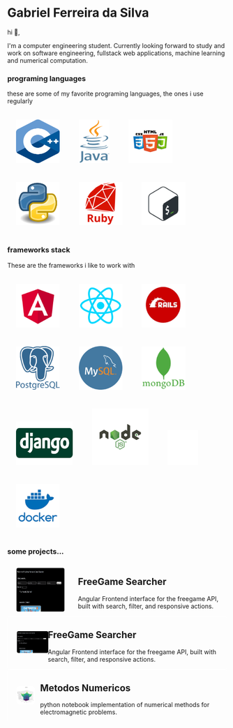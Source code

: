 # Gabriel Ferreira da Silva

hi 👋,

I'm a computer engineering student. Currently looking forward to study and work on software engineering, fullstack web applications, machine learning and numerical computation.



### programing languages

these are some of my favorite programing languages, the ones i use regularly



<div style="display:inline-block;">
    <img src="c_logo.svg" alt="Description" style="margin: 20px; width:100px; height: 100px; box-shadow: 5px 5px 10px \#888;">
    <img src="java.png" alt="Description" style="width:70px; margin: 20px; height: 100px; box-shadow: 5px 5px 10px \#888;">
    <img src="htmlcss.png" alt="Description" style="width:100px; height: 100px;margin: 20px;  box-shadow: 5px 5px 10px \#888;">
    <img src="python.png" alt="Description" style="width:100px; height: 100px;margin: 20px;  box-shadow: 5px 5px 10px \#888;">
    <img src="ruby.png" alt="Description" style="width:100px; height: 100px;margin: 20px;  box-shadow: 5px 5px 10px \#888;">
        <img src="bash.png" alt="Description" style="width:100px; height: 100px;margin: 20px;  box-shadow: 5px 5px 10px \#888;">

</div>



### frameworks stack 



These are the frameworks i like to work with



<div style="display:inline-block;">
    <img src="angular.png" alt="Description" style="margin: 20px; width:100px; height: 100px; box-shadow: 5px 5px 10px \#888;">
    <img src="react.png" alt="Description" style="width:100px; margin: 20px; height: 100px; box-shadow: 5px 5px 10px \#888;">
    <img src="rails.png" alt="Description" style="width:100px; height: 100px;margin: 20px;  box-shadow: 5px 5px 10px \#888;">
    <img src="postgresql.png" alt="Description" style="width:100px; height: 100px;margin: 20px;  box-shadow: 5px 5px 10px \#888;">
    <img src="mysql.png" alt="Description" style="width:100px; height: 100px;margin: 20px;  box-shadow: 5px 5px 10px \#888;">
        <img src="mongo.png" alt="Description" style="width:100px; height: 100px;margin: 20px;  box-shadow: 5px 5px 10px \#888;">
        <img src="django.png" alt="Description" style="width:130px; height: 100px;margin: 20px;  box-shadow: 5px 5px 10px \#888;">
        <img src="node-js.svg" alt="Description" style="width:130px; height: 130px;margin: 20px;  box-shadow: 5px 5px 10px \#888;">
        <img src="flask.png" alt="Description" style="width:70px; height: 80px;margin: 20px;  box-shadow: 5px 5px 10px \#888;">
     <img src="docker.png" alt="Description" style="width:100px; height: 100px;margin: 20px;  box-shadow: 5px 5px 10px \#888;">


### some projects...

<div style="display: flex; flex-direction: row; align-items: center;">
    <a href="https://github.com/gabriel-ferreira-da-silva/Nilo" style="text-decoration: none; color: inherit; display: flex; flex-direction:row; align-items: center;">
            <img src="freegame.gif" alt="Description" style="height: 100px; width: 110px; margin: 10px; margin-left: 20px; border: 1px solid white; border-radius: 5px;">
        <div style="margin-left: 20px;">
            <h2>FreeGame Searcher</h2>
            <p>
                Angular Frontend interface for the freegame API, built with search, filter, and responsive actions.
            </p>
        </div>
    </a>
</div>

<div style="display: flex; flex-direction: row; align-items: center; border: 1px solid white; border-radius: 5px;">
    <a href="https://github.com/gabriel-ferreira-da-silva/Nilo" style="text-decoration: none; color: inherit; display: flex; align-items: center;">
        <div>
            <img src="https://github.com/gabriel-ferreira-da-silva/gabriel-ferreira-da-silva/blob/main/freegame.gif?raw=true" alt="Description" style="height: 50px; width: 80px; margin: 10px; margin-left: 20px; border: 1px solid white; border-radius: 5px;">
        </div>
        <div style="margin-left: 20px;">
            <h2>FreeGame Searcher</h2>
            <p>
                Angular Frontend interface for the freegame API, built with search, filter, and responsive actions.
            </p>
        </div>
    </a>
</div>



<div style="display: flex; flex-direction: row; align-items: center; border: 1px solid white; border-radius: 5px;">
    <a href="https://github.com/gabriel-ferreira-da-silva/metodo-dos-momentos" style="text-decoration: none; color: inherit; display: flex; align-items: center;">
        <div>
            <img src="met.gif" alt="Description" style="height: 40px; width: 40px; margin: 10px; margin-left: 20px; border: 1px solid white; border-radius: 5px;">
        </div>
        <div style="margin-left: 20px;">
            <h2>Metodos Numericos</h2>
            <p>
                python notebook implementation of numerical methods for electromagnetic problems.
            </p>
        </div>
    </a>
</div>







​	











